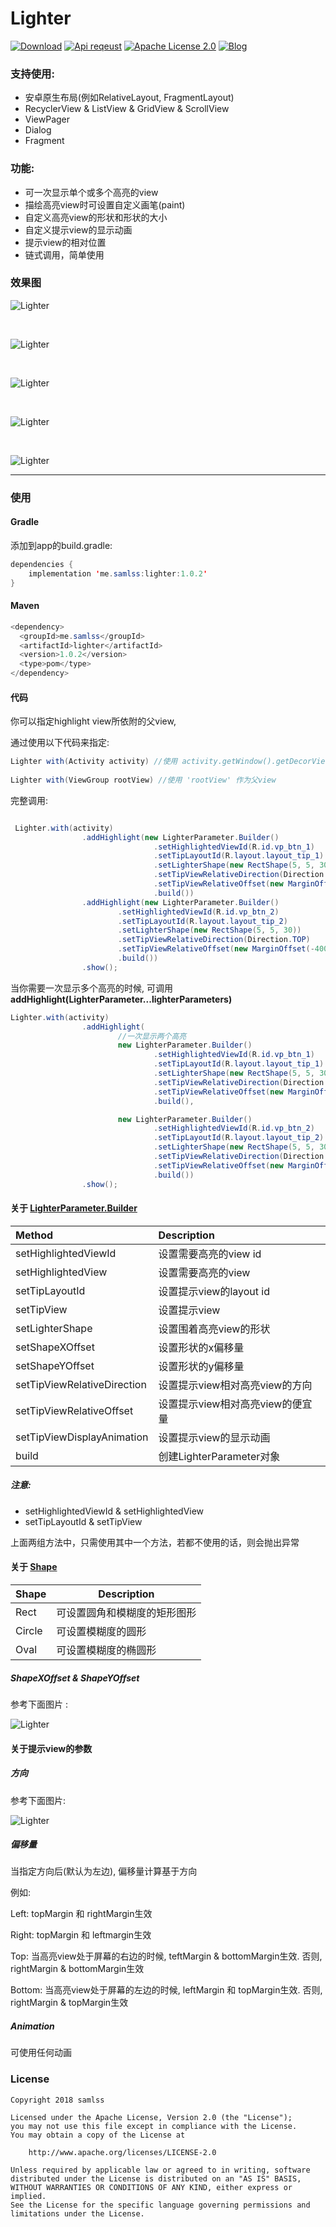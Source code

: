 # Lighter
[![Download](https://api.bintray.com/packages/samlss/maven/lighter/images/download.svg)](https://bintray.com/samlss/maven/lighter/_latestVersion)   [![Api reqeust](https://img.shields.io/badge/API-14+-brightgreen.svg?style=flat)](https://android-arsenal.com/api?level=14#l14)    [![Apache License 2.0](https://img.shields.io/hexpm/l/plug.svg)](https://github.com/samlss/Lighter/blob/master/LICENSE)  [![Blog](https://img.shields.io/badge/samlss-blog-orange.svg)](https://blog.csdn.net/Samlss)

### 支持使用:
- 安卓原生布局(例如RelativeLayout, FragmentLayout)
- RecyclerView & ListView & GridView & ScrollView
- ViewPager
- Dialog
- Fragment

### 功能:

- 可一次显示单个或多个高亮的view
- 描绘高亮view时可设置自定义画笔(paint)
- 自定义高亮view的形状和形状的大小
- 自定义提示view的显示动画
- 提示view的相对位置
- 链式调用，简单使用

### 效果图

![Lighter](https://github.com/samlss/Lighter/blob/master/screenshots/screenshot1.gif)

<br>

![Lighter](https://github.com/samlss/Lighter/blob/master/screenshots/screenshot2.gif)

<br>

![Lighter](https://github.com/samlss/Lighter/blob/master/screenshots/screenshot3.gif)

<br>

![Lighter](https://github.com/samlss/Lighter/blob/master/screenshots/screenshot4.gif)

<br>

![Lighter](https://github.com/samlss/Lighter/blob/master/screenshots/screenshot5.png)

------
### 使用

#### Gradle
添加到app的build.gradle:
  ```java
  dependencies {
      implementation 'me.samlss:lighter:1.0.2'
  }
  ```

#### Maven
```java
<dependency>
  <groupId>me.samlss</groupId>
  <artifactId>lighter</artifactId>
  <version>1.0.2</version>
  <type>pom</type>
</dependency>
```

#### 代码

你可以指定highlight view所依附的父view,

通过使用以下代码来指定:

```java
Lighter with(Activity activity) //使用 activity.getWindow().getDecorView 作为父view, 所以会全屏显示，参考图1
    
Lighter with(ViewGroup rootView) //使用 'rootView' 作为父view
```

完整调用:

```java

 Lighter.with(activity)
                .addHighlight(new LighterParameter.Builder()
                                .setHighlightedViewId(R.id.vp_btn_1)
                                .setTipLayoutId(R.layout.layout_tip_1)
                                .setLighterShape(new RectShape(5, 5, 30))
                                .setTipViewRelativeDirection(Direction.BOTTOM)
                                .setTipViewRelativeOffset(new MarginOffset(150, 0, 30, 0))
                                .build())
                .addHighlight(new LighterParameter.Builder()
                        .setHighlightedViewId(R.id.vp_btn_2)
                        .setTipLayoutId(R.layout.layout_tip_2)
                        .setLighterShape(new RectShape(5, 5, 30))
                        .setTipViewRelativeDirection(Direction.TOP)
                        .setTipViewRelativeOffset(new MarginOffset(-400, 0, 0, 30))
                        .build())
                .show();
```



当你需要一次显示多个高亮的时候, 可调用**addHighlight(LighterParameter...lighterParameters)**

```java
Lighter.with(activity)
                .addHighlight(
                        //一次显示两个高亮
                        new LighterParameter.Builder()
                                .setHighlightedViewId(R.id.vp_btn_1)
                                .setTipLayoutId(R.layout.layout_tip_1)
                                .setLighterShape(new RectShape(5, 5, 30))
                                .setTipViewRelativeDirection(Direction.BOTTOM)
                                .setTipViewRelativeOffset(new MarginOffset(150, 0, 30, 0))
                                .build(),

                        new LighterParameter.Builder()
                                .setHighlightedViewId(R.id.vp_btn_2)
                                .setTipLayoutId(R.layout.layout_tip_2)
                                .setLighterShape(new RectShape(5, 5, 30))
                                .setTipViewRelativeDirection(Direction.TOP)
                                .setTipViewRelativeOffset(new MarginOffset(-400, 0, 0, 30))
                                .build())
                .show();
```

#### 关于 [LighterParameter.Builder](https://github.com/samlss/Lighter/blob/master/lighter/src/main/java/me/samlss/lighter/parameter/LighterParameter.java)


| Method                      | Description                      |
| :-------------------------- | :------------------------------- |
| setHighlightedViewId        | 设置需要高亮的view id            |
| setHighlightedView          | 设置需要高亮的view               |
| setTipLayoutId              | 设置提示view的layout id          |
| setTipView                  | 设置提示view                     |
| setLighterShape             | 设置围着高亮view的形状           |
| setShapeXOffset             | 设置形状的x偏移量                |
| setShapeYOffset             | 设置形状的y偏移量                |
| setTipViewRelativeDirection | 设置提示view相对高亮view的方向   |
| setTipViewRelativeOffset    | 设置提示view相对高亮view的便宜量 |
| setTipViewDisplayAnimation  | 设置提示view的显示动画           |
| build                       | 创建LighterParameter对象         |

##### 注意:

- setHighlightedViewId & setHighlightedView 
- setTipLayoutId & setTipView

上面两组方法中，只需使用其中一个方法，若都不使用的话，则会抛出异常

#### 关于 [Shape](https://github.com/samlss/Lighter/tree/master/lighter/src/main/java/me/samlss/lighter/shape)

| Shape  | Description                  |
| ------ | ---------------------------- |
| Rect   | 可设置圆角和模糊度的矩形图形 |
| Circle | 可设置模糊度的圆形           |
| Oval   | 可设置模糊度的椭圆形         |



##### ShapeXOffset & ShapeYOffset

参考下面图片 :

![Lighter](https://github.com/samlss/Lighter/blob/master/screenshots/screenshot6.png)



#### 关于提示view的参数

##### 方向

参考下面图片:

![Lighter](https://github.com/samlss/Lighter/blob/master/screenshots/screenshot7.png)

##### 偏移量

当指定方向后(默认为左边),  偏移量计算基于方向

例如:

Left: topMargin 和 rightMargin生效

Right: topMargin 和 leftmargin生效

Top:  当高亮view处于屏幕的右边的时候, teftMargin & bottomMargin生效. 否则, rightMargin & bottomMargin生效

Bottom: 当高亮view处于屏幕的左边的时候, leftMargin 和 topMargin生效. 否则, rightMargin & topMargin生效

##### Animation

可使用任何动画


### License

```
Copyright 2018 samlss

Licensed under the Apache License, Version 2.0 (the "License");
you may not use this file except in compliance with the License.
You may obtain a copy of the License at

    http://www.apache.org/licenses/LICENSE-2.0

Unless required by applicable law or agreed to in writing, software
distributed under the License is distributed on an "AS IS" BASIS,
WITHOUT WARRANTIES OR CONDITIONS OF ANY KIND, either express or implied.
See the License for the specific language governing permissions and
limitations under the License.
```

